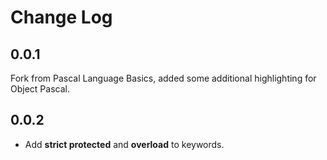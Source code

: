 # Change Log

## 0.0.1

Fork from Pascal Language Basics, added some additional highlighting for Object Pascal.

## 0.0.2

- Add **strict protected** and **overload** to keywords.
